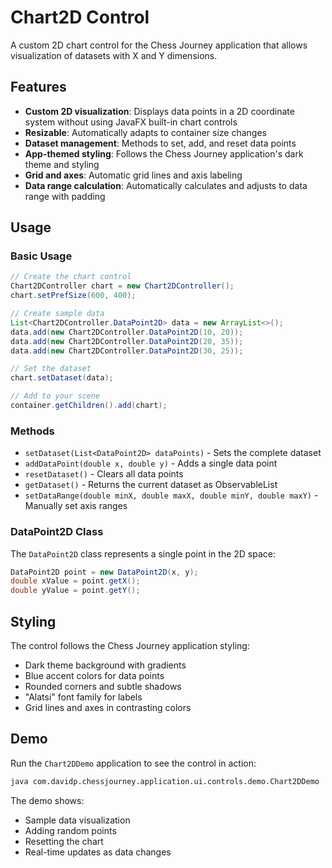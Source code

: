 # Chart2D Control

A custom 2D chart control for the Chess Journey application that allows visualization of datasets with X and Y dimensions.

## Features

- **Custom 2D visualization**: Displays data points in a 2D coordinate system without using JavaFX built-in chart controls
- **Resizable**: Automatically adapts to container size changes
- **Dataset management**: Methods to set, add, and reset data points
- **App-themed styling**: Follows the Chess Journey application's dark theme and styling
- **Grid and axes**: Automatic grid lines and axis labeling
- **Data range calculation**: Automatically calculates and adjusts to data range with padding

## Usage

### Basic Usage

```java
// Create the chart control
Chart2DController chart = new Chart2DController();
chart.setPrefSize(600, 400);

// Create sample data
List<Chart2DController.DataPoint2D> data = new ArrayList<>();
data.add(new Chart2DController.DataPoint2D(10, 20));
data.add(new Chart2DController.DataPoint2D(20, 35));
data.add(new Chart2DController.DataPoint2D(30, 25));

// Set the dataset
chart.setDataset(data);

// Add to your scene
container.getChildren().add(chart);
```

### Methods

- `setDataset(List<DataPoint2D> dataPoints)` - Sets the complete dataset
- `addDataPoint(double x, double y)` - Adds a single data point
- `resetDataset()` - Clears all data points
- `getDataset()` - Returns the current dataset as ObservableList
- `setDataRange(double minX, double maxX, double minY, double maxY)` - Manually set axis ranges

### DataPoint2D Class

The `DataPoint2D` class represents a single point in the 2D space:

```java
DataPoint2D point = new DataPoint2D(x, y);
double xValue = point.getX();
double yValue = point.getY();
```

## Styling

The control follows the Chess Journey application styling:
- Dark theme background with gradients
- Blue accent colors for data points
- Rounded corners and subtle shadows
- "Alatsi" font family for labels
- Grid lines and axes in contrasting colors

## Demo

Run the `Chart2DDemo` application to see the control in action:

```bash
java com.davidp.chessjourney.application.ui.controls.demo.Chart2DDemo
```

The demo shows:
- Sample data visualization
- Adding random points
- Resetting the chart
- Real-time updates as data changes